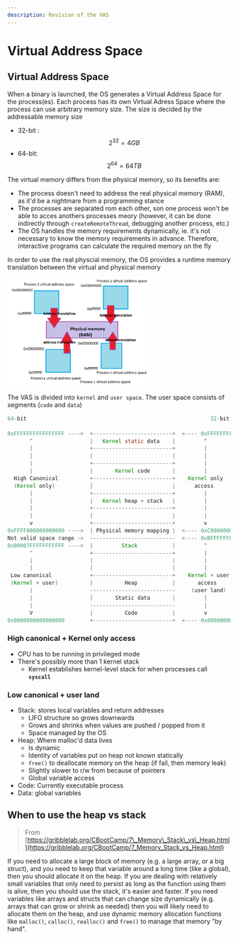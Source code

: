 ```yaml
---
description: Revision of the VAS
---
```


# Virtual Address Space

## Virtual Address Space

When a binary is launched, the OS generates a Virtual Address Space for the process\(es\). Each process has its own Virtual Adress Space where the process can use arbitrary memory size. The size is decided by the addressable memory size

* 32-bit : $$2^{32} = 4GB$$ 
* 64-bit: $$2^{64} = 64{TB}$$ 

The virtual memory differs from the physical memory, so its benefits are:

* The process doesn't need to address the real physical memory \(RAM\), as it'd be a nightmare from a programming stance
* The processes are separated rom each other, son one process won't be able to acces anothers processes meory \(however, it can be done indirectly through `createRemoteThread`, debugging another process, etc.\)
* The OS handles the memory requirements dynamically, ie. it's not necessary to know the memory requirements in advance. Therefore, interactive programs can calculate the required memory on the fly

In order to use the real physcial memory, the OS provides a runtime memory translation between the virtual and physical memory

![](../../../.gitbook/assets/vas.png)

The VAS is divided into `kernel` and `user space`. The user space consists of segments \(`code` and `data`\)

```java
64-bit                                                          32-bit

0xFFFFFFFFFFFFFFFF ---->  +-------------------------+  <---- 0xFFFFFFFF
       ^                  |   Kernel static data    |         ^
       |                  +-------------------------+         |
       |                  |                         |         |
       |                  +-------------------------+         |
       |                  |       Kernel code       |         |
  High Canonical          +-------------------------+    Kernel only
  (Kernel only)           |                         |      access
       |                  +-------------------------+         |
       |                  |   Kernel heap + stack   |         |
       |                  +-------------------------+         |
       |                  |                         |         |
       v                  +-------------------------+         v
0xFFFF800000000000 ---->  | Physical memory mapping |  <---- 0xC0000000
Not valid space range ->  ---------------------------  <---- 0xBFFFFFFF 
0x00007FFFFFFFFFFF ---->  |         Stack           |         ^
       ^                  +-------------------------+         |
       |                  |                         |         |
       |                  |                         |         |
 Low canonical            +-------------------------+    Kernel + user
 (Kernel + user)          |          Heap           |       access
       |                  ---------------------------     (user land)
       |                  |       Static data       |         |
       |                  ---------------------------         |
       V                  |          Code           |         v
0x0000000000000000        +-------------------------+  <---- 0x00000000
```

### High canonical + Kernel only access

* CPU has to be running in privileged mode
* There's possibly more than 1 kernel stack
  * Kernel establishes kernel-level stack for when processes call **`syscall`**

### Low canonical + user land

* Stack: stores local variables and return addresses
  * LIFO structure so grows downwards
  * Grows and shrinks when values are pushed / popped from it
  * Space managed by the OS
* Heap: Where malloc'd data lives
  * Is dynamic
  * Identity of variables put on heap not known statically
  * `free()` to deallocate memory on the heap \(if fail, then memory leak\)
  * Slightly slower to r/w from because of pointers
  * Global variable access
* Code: Currently executable process
* Data: global variables

## When to use the heap vs stack

> From [https://gribblelab.org/CBootCamp/7\_Memory\_Stack\_vs\_Heap.html](https://gribblelab.org/CBootCamp/7_Memory_Stack_vs_Heap.html)

If you need to allocate a large block of memory \(e.g. a large array, or a big struct\), and you need to keep that variable around a long time \(like a global\), then you should allocate it on the heap. If you are dealing with relatively small variables that only need to persist as long as the function using them is alive, then you should use the stack, it's easier and faster. If you need variables like arrays and structs that can change size dynamically \(e.g. arrays that can grow or shrink as needed\) then you will likely need to allocate them on the heap, and use dynamic memory allocation functions like `malloc()`, `calloc()`, `realloc()` and `free()` to manage that memory "by hand".

